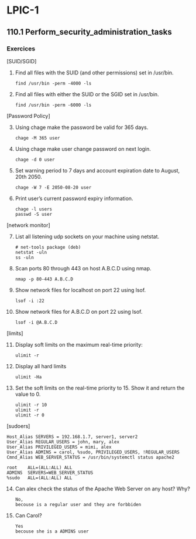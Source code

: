 # LPIC-1


## 110.1 Perform_security_administration_tasks

### Exercices


[SUID/SGID]

1. Find all files with the SUID (and other permissions) set in /usr/bin.
   ```
   find /usr/bin -perm -4000 -ls
   ```

2. Find all files with either the SUID or the SGID set in /usr/bin.
   ```
   find /usr/bin -perm -6000 -ls   
   ```

[Password Policy]

3. Using chage make the password be valid for 365 days.
   ```
   chage -M 365 user
   ```

4. Using chage make user change password on next login.
   ```
   chage -d 0 user
   ```

5. Set warning period to 7 days and account expiration date to August, 20th 2050.
   ```
   chage -W 7 -E 2050-08-20 user
   ```

6. Print user’s current password expiry information.
   ```
   chage -l users
   passwd -S user
   ```

[network monitor]

7. List all listening udp sockets on your machine using netstat.
   ```
   # net-tools package (deb)
   netstat -uln
   ss -uln
   ```

8. Scan ports 80 through 443 on host A.B.C.D using nmap.
   ```
   nmap -p 80-443 A.B.C.D
   ```

9. Show network files for localhost on port 22 using lsof.
   ```
   lsof -i :22
   ```

10. Show network files for A.B.C.D on port 22 using lsof.
    ```
    lsof -i @A.B.C.D
    ```

[limits]

11. Display soft limits on the maximum real-time priority:
    ```
    ulimit -r
    ```

12. Display all hard limits
    ```
    ulimit -Ha
    ```

13. Set the soft limits on the real-time priority to 15. Show it and return the value to 0.
    ```
    ulimit -r 10
    ulimit -r
    ulimit -r 0
    ```

[sudoers]

  ```
  Host_Alias SERVERS = 192.168.1.7, server1, server2
  User_Alias REGULAR_USERS = john, mary, alex
  User_Alias PRIVILEGED_USERS = mimi, alex
  User_Alias ADMINS = carol, %sudo, PRIVILEGED_USERS, !REGULAR_USERS
  Cmnd_Alias WEB_SERVER_STATUS = /usr/bin/systemctl status apache2
  
  root    ALL=(ALL:ALL) ALL
  ADMINS  SERVERS=WEB_SERVER_STATUS
  %sudo   ALL=(ALL:ALL) ALL
  ```

14. Can alex check the status of the Apache Web Server on any host? Why?
    ```
    No,
    becouse is a regular user and they are forbbiden
    ```

15. Can Carol?
    ```
    Yes
    becouse she is a ADMINS user
    ```
    
